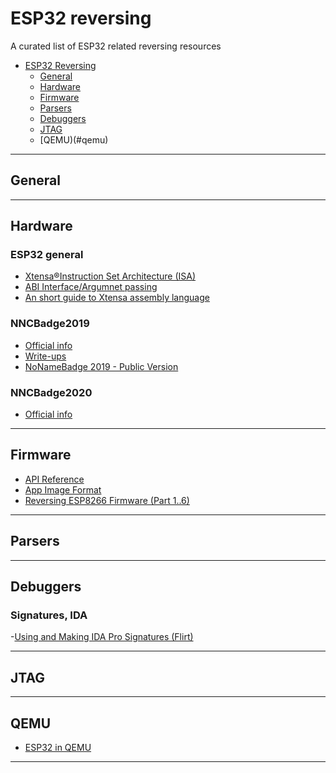 # ESP32 reversing
A curated list of ESP32 related reversing resources

- [ESP32 Reversing](#esp32-reversing)
    - [General](#general)
    - [Hardware](#hardware)
    - [Firmware](#firmware)
    - [Parsers](#parsers)
    - [Debuggers](#debuggers)
    - [JTAG](#jtag)
    - [QEMU)(#qemu)
- - -
## General

- - -

## Hardware

### ESP32 general

- [Xtensa®Instruction Set Architecture (ISA)](https://0x04.net/~mwk/doc/xtensa.pdf)
- [ABI Interface/Argumnet passing](http://wiki.linux-xtensa.org/index.php/ABI_Interface)
- [An short guide to Xtensa assembly language](http://cholla.mmto.org/esp8266/xtensa.html)

### NNCBadge2019
- [Official info](https://2019.nonamecon.org/badge)
- [Write-ups](https://gitlab.com/coders-in-ua/nonamebadge-2019-ctf)
- [NoNameBadge 2019 - Public Version](https://gitlab.com/techmaker/nnc-badge-2019)

### NNCBadge2020
- [Official info](https://nonamecon.org/nonamebadge-2-0/)

- - -

## Firmware

- [API Reference](https://docs.espressif.com/projects/esp-idf/en/latest/esp32/api-reference/index.html)
- [App Image Format](https://docs.espressif.com/projects/esp-idf/en/latest/esp32/api-reference/system/app_image_format.html)
- [Reversing ESP8266 Firmware (Part 1..6)](https://boredpentester.com/category/reverse-engineering/)

- - -

## Parsers

- - -

## Debuggers

### Signatures, IDA

-[Using and Making IDA Pro Signatures (Flirt)](https://rvsec0n.wordpress.com/2019/09/21/using-and-making-ida-pro-signatures-flirt/)

- - -

## JTAG

- - -

## QEMU

- [ESP32 in QEMU](https://github.com/Ebiroll/qemu_esp32)
- - -

